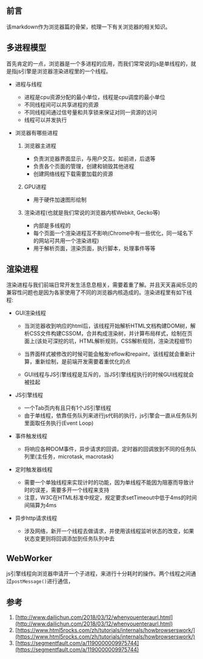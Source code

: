##  前言
该markdown作为浏览器篇的骨架，梳理一下有关浏览器的相关知识。

##  多进程模型
首先肯定的一点，浏览器是一个多进程的应用，而我们常常说的js是单线程的，就是指js引擎是浏览器渲染进程里的一个线程。

- 进程与线程
  
  - 进程是cpu资源分配的最小单位，线程是cpu调度的最小单位
  - 不同线程间可以共享进程的资源
  - 不同线程间通过信号量和共享锁来保证对同一资源的访问
  - 线程可以并发执行

- 浏览器有哪些进程

  1.  浏览器主进程

      - 负责浏览器界面显示，与用户交互。如前进，后退等
      - 负责各个页面的管理，创建和销毁其他进程
      - 创建网络线程下载需要加载的资源

  2.  GPU进程

      - 用于硬件加速图形绘制

  3.  渲染进程(也就是我们常说的浏览器内核Webkit, Gecko等)

      - 内部是多线程的
      - 每个页面一个渲染进程互不影响(Chrome中有一些优化，同一域名下的网站可共用一个渲染进程)
      - 用于解析页面，渲染页面，执行脚本，处理事件等等

##  渲染进程
渲染进程与我们前端日常开发生活息息相关，需要着重了解。并且天天喜闻乐见的兼容性问题也是因为各家使用了不同的浏览器内核造成的。渲染进程里有如下线程:

  - GUI渲染线程

    - 当浏览器收到响应的html后，该线程开始解析HTML文档构建DOM树，解析CSS文件构建CSSOM，合并构成渲染树，并计算布局样式，绘制在页面上(该处可深挖的坑，HTML解析规则，CSS解析规则，渲染流程细节)

    - 当界面样式被修改的时候可能会触发reflow和repaint，该线程就会重新计算，重新绘制，是前端开发需要着重优化的点
    
    - GUI线程与JS引擎线程是互斥的，当JS引擎线程执行的时候GUI线程就会被挂起

  - JS引擎线程

    - 一个Tab页内有且只有1个JS引擎线程
    - 由于单线程，依靠任务队列来进行js代码的执行，js引擎会一直从任务队列里面取任务执行(Event Loop)

  - 事件触发线程

    - 将响应各种DOM事件，异步请求的回调，定时器的回调放到不同的任务队列里(主任务，microtask, macrotask)

  - 定时触发器线程

    - 需要一个单独线程来实现计时的功能，因为单线程不能因为阻塞而导致计时的误差，需要多开一个线程来支持
    - 注意，W3C在HTML标准中规定，规定要求setTimeout中低于4ms的时间间隔算为4ms
  
  - 异步http请求线程

    - 涉及网络，新开一个线程去做请求，并使用该线程监听状态的改变，如果状态变更则将回调添加到任务队列中去

##  WebWorker

js引擎线程向浏览器申请开一个子进程，来进行十分耗时的操作。两个线程之间通过```postMessage()```进行通信，

## 参考
1.  [http://www.dailichun.com/2018/03/12/whenyouenteraurl.html](http://www.dailichun.com/2018/03/12/whenyouenteraurl.html)
1.  [https://www.html5rocks.com/zh/tutorials/internals/howbrowserswork/](https://www.html5rocks.com/zh/tutorials/internals/howbrowserswork/)
1.  [https://segmentfault.com/a/1190000009975744](https://segmentfault.com/a/1190000009975744)